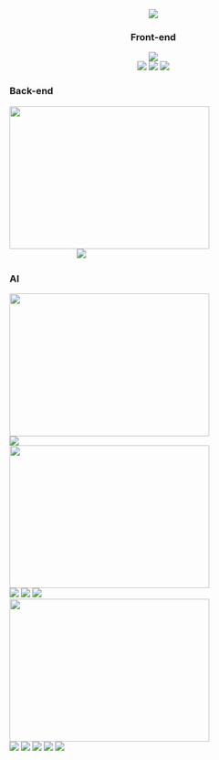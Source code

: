 <p align="center">
<img src='https://user-images.githubusercontent.com/89598307/197460034-c30056dc-ada3-4105-ae87-c1a3b9a05587.gif'>
</p>


<div align='center'>
  <h3>Front-end</h3>
  <img src='https://user-images.githubusercontent.com/89598307/199136916-cac5e493-5032-46fe-9a70-d6803184aac6.gif'>
  <div>
  <img src="https://img.shields.io/badge/HTML5-E34F26?style=for-the-badge&logo=HTML5&logoColor=white"'>
  <img src="https://img.shields.io/badge/CSS3-1572B6?style=for-the-badge&logo=CSS3&logoColor=white">
  <img src="https://img.shields.io/badge/React-61DAFB?style=for-the-badge&logo=React&logoColor=white">
  </div>
</div>


<div align='left'>
  <h3>Back-end</h3>
  <img src='https://user-images.githubusercontent.com/89598307/199137896-54ff9c40-5685-44ff-92a6-64f82b4fb8b3.gif' width=350px height=250px>
    <div>
&nbsp;&nbsp;&nbsp;&nbsp;&nbsp;&nbsp;&nbsp;&nbsp;&nbsp;&nbsp;&nbsp;&nbsp;&nbsp;&nbsp;&nbsp;&nbsp;&nbsp;&nbsp;&nbsp;&nbsp;&nbsp;&nbsp;&nbsp;&nbsp;&nbsp;&nbsp;&nbsp;&nbsp;&nbsp;
    <img src="https://img.shields.io/badge/MySQL-4479A1?style=for-the-badge&logo=MySQL&logoColor=white"/>
    </div>
</div>

<div align='left'>
  <h3>AI</h3>
  <img src = 'https://user-images.githubusercontent.com/89598307/199143231-35419807-c4fb-44f1-b45d-a1e32cdfd296.gif' width=350px height=250px>
    <div>
    <img src="https://img.shields.io/badge/Python-3776AB?style=for-the-badge&logo=Python&logoColor=white">
    </div>
  <div>
  <img src='https://user-images.githubusercontent.com/89598307/199143425-b2276ac8-54b3-4df4-ac18-9e7620544148.png' width=350px height=250px>
    <div>
    <img src="https://img.shields.io/badge/NumPy-013243?style=for-the-badge&logo=NumPy&logoColor=white">
    <img src="https://img.shields.io/badge/pandas-150458?style=for-the-badge&logo=pandas&logoColor=white">
    <img src="https://img.shields.io/badge/matplotlib-0C1528?style=for-the-badge&logo=Soundcharts&logoColor=white">
    </div>
  </div>
  <img src='https://user-images.githubusercontent.com/89598307/199143978-c795efa0-8336-4fbc-adc3-9617985ea65d.png' width=350px height=250px>
    <div>
    <img src="https://img.shields.io/badge/scikitLearn-F7931E?style=for-the-badge&logo=scikit-learn&logoColor=white">
    <img src="https://img.shields.io/badge/TensorFlow-FF6F00?style=for-the-badge&logo=TensorFlow&logoColor=white">
    <img src="https://img.shields.io/badge/Keras-D00000?style=for-the-badge&logo=Keras&logoColor=white">
    <img src="https://img.shields.io/badge/YOLO-00FFFF?style=for-the-badge&logo=YOLO&logoColor=white">
    <img src="https://img.shields.io/badge/OpenCV-5C3EE8?style=for-the-badge&logo=OpenCV&logoColor=white">
    </div>
</div>

